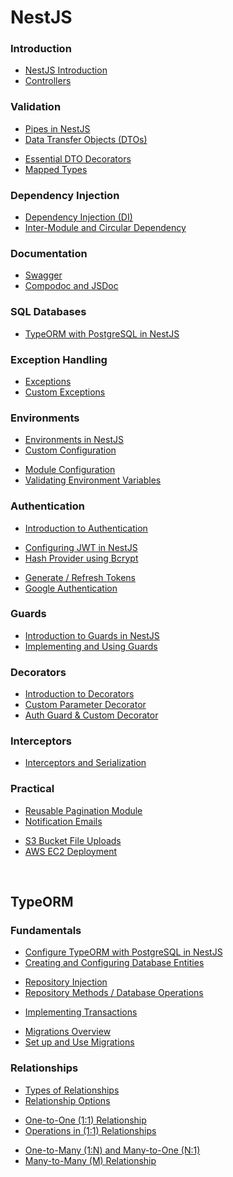 # NestJS

### Introduction

- [NestJS Introduction](./nest-introduction.md)
- [Controllers](./controllers.md)

<div></div>

### Validation

- [Pipes in NestJS](./pipes.md)
- [Data Transfer Objects (DTOs)](./dto.md)

<div></div>

- [Essential DTO Decorators](./dto-decorators.md)
- [Mapped Types](./mapped-types.md)

### Dependency Injection

- [Dependency Injection (DI)](./dependency-injection.md)
- [Inter-Module and Circular Dependency](./inter-circular-dep.md)

### Documentation

- [Swagger](./swagger.md)
- [Compodoc and JSDoc](./compodoc.md)

### SQL Databases

- [TypeORM with PostgreSQL in NestJS](./../typeorm/typeorm.md)

### Exception Handling

- [Exceptions](./exceptions.md)
- [Custom Exceptions](./custom-exceptions.md)

### Environments

- [Environments in NestJS](./environments.md)
- [Custom Configuration](./custom-configuration.md)

<div></div>

- [Module Configuration](./module-configuration.md)
- [Validating Environment Variables](./env-validation.md)

### Authentication

- [Introduction to Authentication](./auth-introduction.md)

<div></div>

- [Configuring JWT in NestJS](./jwt-config.md)
- [Hash Provider using Bcrypt](./hash-bcrypt.md)

<div></div>

- [Generate / Refresh Tokens](./jwt-generate-refresh.md)
- [Google Authentication](./google-auth.md)

### Guards

- [Introduction to Guards in NestJS](./guards-introduction.md)
- [Implementing and Using Guards](./guard-create.md)

### Decorators

- [Introduction to Decorators](./decorators-intro.md)
- [Custom Parameter Decorator](./user-decorator.md)
- [Auth Guard & Custom Decorator](./guard-decorator.md)

### Interceptors

- [Interceptors and Serialization](./interceptors.md)

### Practical

- [Reusable Pagination Module](./pagination.md)
- [Notification Emails](./smtp.md)

<div></div>

- [S3 Bucket File Uploads](./aws-s3-bucket.md)
- [AWS EC2 Deployment](./deploy.md)

<br>

## TypeORM

### Fundamentals

- [Configure TypeORM with PostgreSQL in NestJS](./../typeorm/typeorm-config.md)
- [Creating and Configuring Database Entities](./../typeorm/entity.md)

<div></div>

- [Repository Injection](./../typeorm/repository.md)
- [Repository Methods / Database Operations](./../typeorm/methods.md)

<div></div>

- [Implementing Transactions](./../typeorm/create-transaction.md)

<div></div>

- [Migrations Overview](./../typeorm/migrations-overview.md)
- [Set up and Use Migrations](./../typeorm/migrations.md)

### Relationships

- [Types of Relationships](./../typeorm/relationships.md)
- [Relationship Options](./../typeorm/relationship-options.md)

<div></div>

- [One-to-One (1:1) Relationship](./../typeorm/one-to-one.md)
- [Operations in (1:1) Relationships](./../typeorm/operations-one-one.md)

<div></div>

- [One-to-Many (1:N) and Many-to-One (N:1)](./../typeorm/one-to-many.md)
- [Many-to-Many (M) Relationship](./../typeorm/many-to-many.md)
